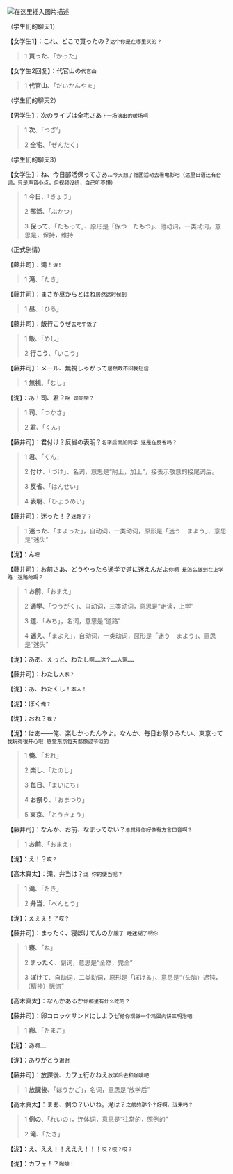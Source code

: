 ![在这里插入图片描述](/nidemingzi/007_s.png)

（学生们的聊天1）

【女学生1】：これ、どこで買ったの？`这个你是在哪里买的？`

>1 **買った**、「かった」
>
>

【女学生2回复】：代官山の`代官山`

>1 **代官山**、「だいかんやま」
>
>

（学生们的聊天2）

【男学生】：次のライブは全宅さあ`下一场演出的暖场啊`

>1 **次**、「つぎ’」
>
>2 **全宅**、「ぜんたく」
>
>

（学生们的聊天3）

【女学生】：ね、今日部活保ってさあ…`今天翘了社团活动去看电影吧（这里日语还有台词，只是声音小点，但视频没给，自己听不懂）`

>1 **今日**、「きょう」
>
>2 **部活**、「ぶかつ」
>
>3 **保って**、「たもって」、原形是「保つ　たもつ」、他动词，一类动词，意思是，保持，维持
>
>

（正式剧情）

【藤井司】：滝！`泷!`

>1 **滝**、「たき」
>
>

【藤井司】：まさか昼からとはね`居然这时候到`

>1 **昼**、「ひる」
>
>

【藤井司】：飯行こうぜ`去吃午饭了`

>1 **飯**、「めし」
>
>2 **行こう**、「いこう」
>
>

【藤井司】：メール、無視しゃがって`居然敢不回我短信`

>1 **無視**、「むし」
>
>

【泷】：あ！司、君？`啊 司同学？`

>1 **司**、「つかさ」
>
>2 **君**、「くん」
>
>

【藤井司】：君付け？反省の表明？`名字后面加同学 这是在反省吗？`

>1 **君**、「くん」
>
>2 **付け**、「づけ」、名词，意思是“附上，加上”，接表示敬意的接尾词后。
>
>3 **反省**、「はんせい」
>
>4 **表明**、「ひょうめい」
>
>

【藤井司】：迷った！？`迷路了？`

>1 **迷った**、「まよった」，自动词，一类动词，原形是「迷う　まよう」、意思是“迷失”
>
>

【泷】：ん`嗯`

【藤井司】：お前さあ、どうやったら通学で道に迷えんだよ`你啊 是怎么做到在上学路上迷路的啊？`

>1 **お前**、「おまえ」
>
>2 **通学**、「つうがく」、自动词，三类动词，意思是“走读，上学”
>
>3 **道**、「みち」，名词，意思是“道路”
>
>4 **迷え**、「まよえ」，自动词，一类动词，原形是「迷う　まよう」、意思是“迷失”
>
>

【泷】：ああ、えっと、わたし`啊……这个……人家……`

【藤井司】：わたし`人家？`

【泷】：あ、わたくし！`本人！`

【泷】：ぼく`俺？`

【泷】：おれ？`我？`

【泷】：はあ――俺、楽しかったんやよ。なんか、毎日お祭りみたい、東京って`我玩得很开心啦 感觉东京每天都像过节似的`

>1 **俺**、「おれ」
>
>2 **楽し**、「たのし」
>
>3 **毎日**、「まいにち」
>
>4 **お祭り**、「おまつり」
>
>5 **東京**、「とうきょう」
>
>

【藤井司】：なんか、お前、なまってない？`总觉得你好像有方言口音啊？`

>1 **お前**、「おまえ」
>
>

【泷】：え！？`哎？`

【高木真太】：滝、弁当は？`泷 你的便当呢？`

>1 **滝**、「たき」
>
>2 **弁当**、「べんとう」
>
>

【泷】：えぇぇ！？`哎？`

【藤井司】：まったく、寝ぼけてんのか`服了 睡迷糊了啊你`

>1 **寝**、「ね」
>
>2 **まったく**、副词，意思是“全然，完全”
>
>3 **ぼけて**、自动词，二类动词，原形是「ぼける」、意思是“（头脑）迟钝，（精神）恍惚”
>
>

【高木真太】：なんかあるか`你那里有什么吃的？`

【藤井司】：卵コロッケサンドにしようぜ`给你现做一个鸡蛋肉饼三明治吧`

>1 **卵**、「たまご」
>
>

【泷】：あ`啊……`

【泷】：ありがとう`谢谢`

【藤井司】：放課後、カフェ行かねえ`放学后去和咖啡吧`

>1 **放課後**、「ほうかご」，名词，意思是“放学后”
>
>

【高木真太】：まあ、例の？いいね。滝は？`之前的那个？好啊。泷来吗？`

>1 **例の**、「れいの」，连体词，意思是“往常的，照例的”
>
>2 **滝**、「たき」
>
>

【泷】：え、ええ！！えええ！！！`哎？哎？哎？`

【泷】：カフェ！？`咖啡！`